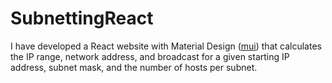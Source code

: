 # SubnettingReact

I have developed a React website with Material Design ([mui](https://github.com/mui/material-ui)) that calculates the IP range, network address, and broadcast for a given starting IP address, subnet mask, and the number of hosts per subnet.

